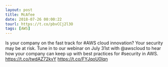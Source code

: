 ```yaml
---
layout: post
title: McAfee
date: 2018-07-26 00:00:22
tourl: https://t.co/pbvCCj2l3O
tags: [AWS]
---
```

Is your company on the fast track for #AWS cloud innovation? Your security may be at risk. Tune in to our webinar on July 31st with @awscloud to hear how your company can keep up with best practices for #security in AWS. https://t.co/twdAZ72kvY https://t.co/FYJqoU0lqn